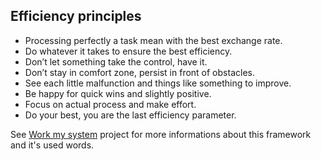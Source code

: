 ## Efficiency principles

* Processing perfectly a task mean with the best exchange rate.
* Do whatever it takes to ensure the best efficiency.
 * Don’t let something take the control, have it.
 * Don’t stay in comfort zone, persist in front of obstacles.
 * See each little malfunction and things like something to improve.
 * Be happy for quick wins and slightly positive.
* Focus on actual process and make effort.
* Do your best, you are the last efficiency parameter.

See [Work my system](https://github.com/Primerz/Work-my-system) project for more informations about this framework and it's used words.

